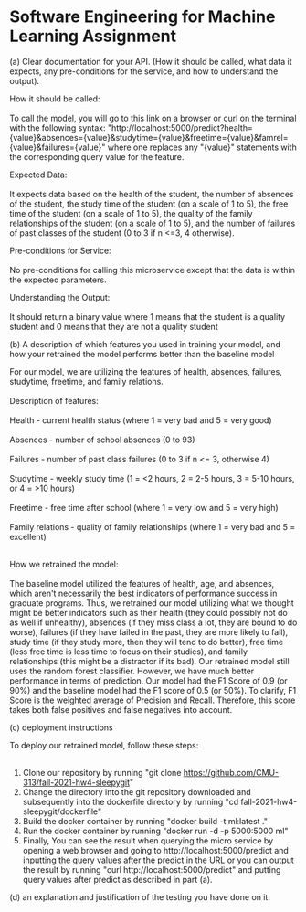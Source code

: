 # Software Engineering for Machine Learning Assignment

(a) Clear documentation for your API. (How it should be called, what data it expects, any pre-conditions for the service, and how to understand the output).

How it should be called:
<br></br>
To call the model, you will go to this link on a browser or curl on the terminal with the following syntax: 
"http://localhost:5000/predict?health={value}&absences={value}&studytime={value}&freetime={value}&famrel={value}&failures={value}"
where one replaces any "{value}" statements with the corresponding query value for the feature.

Expected Data:
<br></br>
It expects data based on the health of the student, the number of absences of the student, the study time of the student (on a scale of 1 to 5), the free time of the student (on a scale of 1 to 5), the quality of the family relationships of the student (on a scale of 1 to 5), and the number of failures of past classes of the student (0 to 3 if n <=3, 4 otherwise). 

Pre-conditions for Service:
<br></br>
No pre-conditions for calling this microservice except that the data is within the expected parameters.

Understanding the Output:
<br></br>
It should return a binary value where 1 means that the student is a quality student and 0 means that they are not a quality student

(b) A description of which features you used in training your model, and how your retrained the model performs better than the baseline model

For our model, we are utilizing the features of health, absences, failures, studytime, freetime, and family relations. 
<br></br>
Description of features:
<br></br>
Health - current health status (where 1 = very bad and 5 = very good)
<br></br>
Absences - number of school absences (0 to 93)
<br></br>
Failures - number of past class failures (0 to 3 if n <= 3, otherwise 4)
<br></br>
Studytime - weekly study time (1 = <2 hours, 2 = 2-5 hours, 3 = 5-10 hours, or 4 = >10 hours)
<br></br>
Freetime - free time after school (where 1 = very low and 5 = very high)
<br></br>
Family relations - quality of family relationships (where 1 = very bad and 5 = excellent)
<br></br>

How we retrained the model:
<br></br>
The baseline model utilized the features of health, age, and absences, which aren't necessarily the best indicators of performance success in graduate programs. Thus, we retrained our model utilizing what we thought might be better indicators such as their health (they could possibly not do as well if unhealthy), absences (if they miss class a lot, they are bound to do worse), failures (if they have failed in the past, they are more likely to fail), study time (if they study more, then they will tend to do better), free time (less free time is less time to focus on their studies), and family relationships (this might be a distractor if its bad). Our retrained model still uses the random forest classifier. However, we have much better performance in terms of prediction. Our model had the F1 Score of 0.9 (or 90%) and the baseline model had the F1 score of 0.5 (or 50%). To clarify, F1 Score is the weighted average of Precision and Recall. Therefore, this score takes both false positives and false negatives into account.

(c) deployment instructions

To deploy our retrained model, follow these steps:
<br></br>
1. Clone our repository by running "git clone https://github.com/CMU-313/fall-2021-hw4-sleepygit"
2. Change the directory into the git repository downloaded and subsequently into the dockerfile directory by running "cd fall-2021-hw4-sleepygit/dockerfile"
3. Build the docker container by running "docker build -t ml:latest ."
4. Run the docker container by running "docker run -d -p 5000:5000 ml"
5. Finally, You can see the result when querying the micro service by opening a web browser and going to http://localhost:5000/predict and inputting the query values after the predict in the URL or you can output the result by running "curl http://localhost:5000/predict" and putting query values after predict as described in part (a). 

(d) an explanation and justification of the testing you have done on it.
